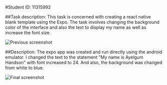 #Student ID: 11315992

##Task description:
This task is concerned with creating a react native blank template using the Expo.
The task involves changing the background color of the interface and also the text to display my name as well as increase the font size.

![Previous screenshot](<Screenshot (307).png>)

##Description:
The expo app was created and run directly using the android emulator.
I changed the <view> text to the statement "My name is Ayelgum Handson" with font increased to 24.
And also, the background was changed from white to blue.

![Final screenshot](<Screenshot (308).png>)
